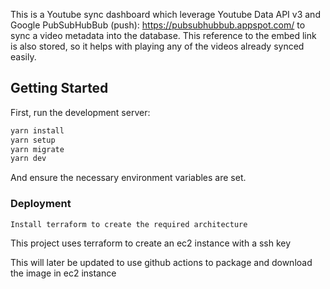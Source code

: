 This is a Youtube sync dashboard which leverage Youtube Data API v3 and Google PubSubHubBub (push): https://pubsubhubbub.appspot.com/ to sync a video metadata into the database. This reference to the embed link is also stored, so it helps with playing any of the videos already synced easily.

## Getting Started

First, run the development server:

```bash
yarn install
yarn setup
yarn migrate
yarn dev

```

And ensure the necessary environment variables are set.

### Deployment

`Install terraform to create the required architecture`

This project uses terraform to create an ec2 instance with a ssh key

This will later be updated to use github actions to package and download the image in ec2 instance
